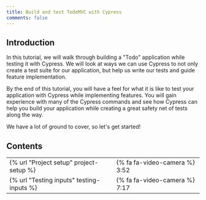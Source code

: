 ```yaml
---
title: Build and test TodoMVC with Cypress
comments: false
---
```


## Introduction

In this tutorial, we will walk through building a "Todo" application while testing it with Cypress. We will look at ways we can use Cypress to not only create a test suite for our application, but help us write our tests and guide feature implementation.

By the end of this tutorial, you will have a feel for what it is like to test your application with Cypress while implementing features. You will gain experience with many of the Cypress commands and see how Cypress can help you build your application while creating a great safety net of tests along the way.

We have a lot of ground to cover, so let's get started!

## Contents

| | |
| -- | -- |
| {% url "Project setup" project-setup %} | {% fa fa-video-camera %} 3:52 |
| {% url "Testing inputs" testing-inputs %} | {% fa fa-video-camera %} 7:17 |
